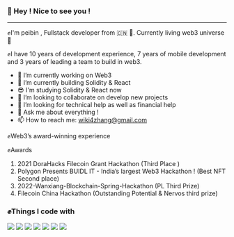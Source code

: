 ### 👋 Hey ! Nice to see you !

------
✊I'm peibin , Fullstack developer from 🇨🇳 💖.  Currently living web3 universe🤘 

✊I have 10 years of development experience, 7 years of mobile development and 3 years of leading a team to build in web3.
- 🔭 I’m currently working on Web3 
- 🌱 I’m currently building  Solidity & React 
- 😎 I'm studying Solidity & React  now 
- 👯 I’m looking to collaborate on develop new projects
- 🤔 I’m looking for technical help as well as financial help
- 💬 Ask me about everything !
- 📫 How to reach me: wiki4zhang@gmail.com

✊Web3’s award-winning experience

✊Awards
1. 2021 DoraHacks Filecoin Grant Hackathon (Third Place  ) 
2. Polygon Presents BUIDL IT - India’s largest Web3 Hackathon !  (Best NFT Second place) 
3. 2022-Wanxiang-Blockchain-Spring-Hackathon (PL Third Prize)
4. Filecoin China Hackathon  (Outstanding Potential & Nervos third prize)


### ✊Things I code with
![](https://img.shields.io/badge/IPFS-IPFS-blue) ![](https://img.shields.io/badge/Filecoin-Filecoin-blue)     ![](https://img.shields.io/badge/python-3.9-orange) ![](https://img.shields.io/badge/Polygon-Polygon-yellow) ![](https://www.dusaiphoto.com/article/166/) ![](https://img.shields.io/badge/React-React-yellowgreen) ![](https://img.shields.io/badge/solidity-solidity-ff69b4)



